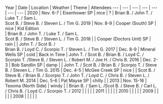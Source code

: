 

Year | Date | Location | Weather | Theme | Attendees
--- | --- | --- | --- | --- | --- | --- | 
2020 | Nov. 6-7 | Eisenhower SP | nice | ? | Brian B. / John T. / Luke T. / Sam L.<br/>Scot B. / Steve B. / Steven L. / Tim G.
2019 | Nov. 8-9 | Cooper (South) SP  | nice | Kid Edition<br/> | Brian B. / John T. / Luke T. / Sam L.<br/>Scot B. / Steve B. / Steven L. / Tim G.
2018 |  | Cooper (Doctors Unit) SP | rain |  | John T. / Scot B. / <br/> Brian B. /  Loyd C. /  Scorpio T. /  Steven L. / Tim G.
2017 | Dec. 8-9 | Mineral Wells SP | cold | Back in Time | John T. / Scot B. /    Brian B. / Loyd C. /  Scorpio T. /Steve B. /  Steven L. / Robert M. / Joe H. / Chris B.
2016 | Dec. 2-3 | Bob Sandlin SP | damp |  | John T. / Scot B. / Brian B. / Scorpio T. / Steve B. / Steven L. / Tim G.
2015 | Dec. 4-5 | McGee Creek SP | nice |  | Scot B. /  Steve B. /   Brian B. /   Scorpio T. / John T. / Loyd C. / Chris B. / Steven L. / Robert M.
2014 | Dec. 5-6 | Pat Mayse SP | chilly |  | 
2013 | Nov. 15-16 | Texoma (North Side) | windy |  | Brian B. / Sam L. /Scot B. /  Steve B. /  Carl L. / Chris B. / Loyd C. / Scorpio T. /
2012 |  |  |  |  | 
2011 |  |  |  |  | 
2010 |  |  |  |  | 
2009 |  |  |  |  | 
2008 |  |  |  |  | 



